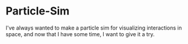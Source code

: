 # Particle-Sim
I've always wanted to make a particle sim for visualizing interactions in space, and now that I have some time, I want to give it a try.
